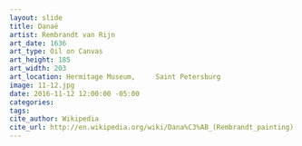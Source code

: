 ```yaml
---
layout: slide
title: Danaë
artist: Rembrandt van Rijn
art_date: 1636
art_type: Oil on Canvas
art_height: 185
art_width: 203
art_location: Hermitage Museum, 	Saint Petersburg
image: 11-12.jpg
date: 2016-11-12 12:00:00 -05:00
categories:
tags:
cite_author: Wikipedia
cite_url: http://en.wikipedia.org/wiki/Dana%C3%AB_(Rembrandt_painting)
---
```

